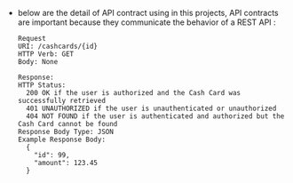 - below are the detail of API contract using in this projects, API contracts are important because they communicate the behavior of a REST API :
  ```
  Request
  URI: /cashcards/{id}
  HTTP Verb: GET
  Body: None

  Response:
  HTTP Status:
    200 OK if the user is authorized and the Cash Card was successfully retrieved
    401 UNAUTHORIZED if the user is unauthenticated or unauthorized
    404 NOT FOUND if the user is authenticated and authorized but the Cash Card cannot be found
  Response Body Type: JSON
  Example Response Body:
    {
      "id": 99,
      "amount": 123.45
    }
  ```